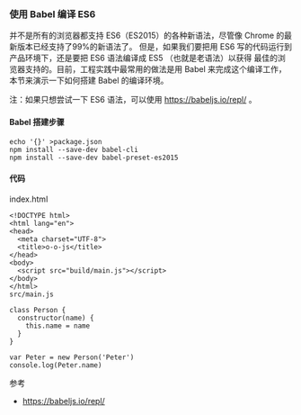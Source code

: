 ### 使用 Babel 编译 ES6

并不是所有的浏览器都支持 ES6（ES2015）的各种新语法，尽管像 Chrome 的最新版本已经支持了99%的新语法了。 但是，如果我们要把用 ES6 写的代码运行到产品环境下，还是要把 ES6 语法编译成 ES5 （也就是老语法）以获得 最佳的浏览器支持的。目前，工程实践中最常用的做法是用 Babel 来完成这个编译工作，本节来演示一下如何搭建 Babel 的编译环境。

注：如果只想尝试一下 ES6 语法，可以使用 https://babeljs.io/repl/ 。

#### Babel 搭建步骤

```
echo '{}' >package.json
npm install --save-dev babel-cli
npm install --save-dev babel-preset-es2015

```
#### 代码

index.html

```
<!DOCTYPE html>
<html lang="en">
<head>
  <meta charset="UTF-8">
  <title>o-o-js</title>
</head>
<body>
  <script src="build/main.js"></script>
</body>
</html>
src/main.js

class Person {
  constructor(name) {
    this.name = name
  }
}

var Peter = new Person('Peter')
console.log(Peter.name)

```
参考

* https://babeljs.io/repl/
